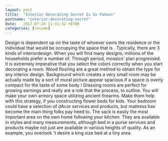 ```yaml
---
layout: post
title:  "Interior Decorating Secret Is So Famous"
postname: "interior-decorating-secret"
date:   2017-07-24 11:31:32 +0700
categories: [resume]
---
```

Design is dependent up on the taste of whoever owns the residence or the individual that would be occupying the space that is . Typically, there are 3 kinds of interiordesign. When you will find many designs, millions of the households prefer a number of. Through period, mosaics' plan progressed. It is extremely imperative that you select the colors correctly when you start decorating a room. Wood flooring are a great method to obtain the type for any interior design. Background which creates a very small room may be actually made by a sort of mural picture appear spacious if a space is overly compact for the taste of some body ! Dressing rooms are perfect for growing earnings and really are a role that the process, to outline. You will make your own armory space utilizing ancient firearms. Make them help with this strategy, if you constructing flower beds for kids. Your bedroom could have a selection of dAcor services and products, but mattress has become the main thing folks pay heed to. The sack is easily the most important area on the own home following your kitchen. They are available in styles and many measurements, although bed in a purse services and products maybe not just are available in various heights of quality. As an example, you overlook 't desire a king size bed at a tiny area.
